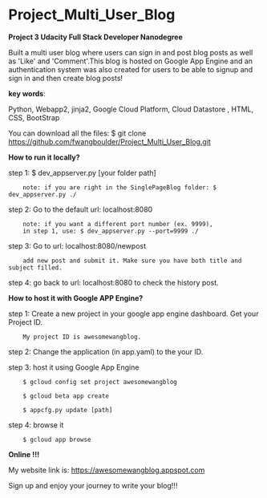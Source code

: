 # Project_Multi_User_Blog
**Project 3 Udacity Full Stack Developer Nanodegree**

Built a multi user blog where users can sign in and post blog posts as well as
'Like' and 'Comment'.This blog is hosted on Google App Engine and an authentication system
was also created for users to be able to signup and sign in and then create blog posts!

**key words**:

Python, Webapp2, jinja2, Google Cloud Platform,  Cloud Datastore , HTML, CSS, BootStrap

You can download all the files: $ git clone https://github.com/fwangboulder/Project_Multi_User_Blog.git

**How to run it locally?**

step 1: $ dev_appserver.py [your folder path]

        note: if you are right in the SinglePageBlog folder: $ dev_appserver.py ./

step 2: Go to the default url: localhost:8080

        note: if you want a different port number (ex. 9999),
        in step 1, use: $ dev_appserver.py --port=9999 ./

step 3: Go to url: localhost:8080/newpost

        add new post and submit it. Make sure you have both title and subject filled.

step 4: go back to url: localhost:8080 to check the history post.


**How to host it with Google APP Engine?**

step 1: Create a new project in your google app engine dashboard. Get your Project ID.

        My project ID is awesomewangblog.

step 2: Change the application (in app.yaml) to the your ID.

step 3: host it using Google App Engine

        $ gcloud config set project awesomewangblog

        $ gcloud beta app create

        $ appcfg.py update [path]

step 4: browse it

        $ gcloud app browse

**Online !!!**

My website link is: https://awesomewangblog.appspot.com

Sign up and enjoy your journey to write your blog!!!
